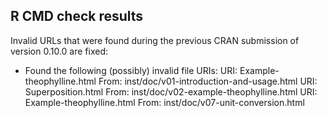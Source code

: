 ## R CMD check results

Invalid URLs that were found during the previous CRAN submission of version
0.10.0 are fixed:

* Found the following (possibly) invalid file URIs:
  URI: Example-theophylline.html
    From: inst/doc/v01-introduction-and-usage.html
  URI: Superposition.html
    From: inst/doc/v02-example-theophylline.html
  URI: Example-theophylline.html
    From: inst/doc/v07-unit-conversion.html

